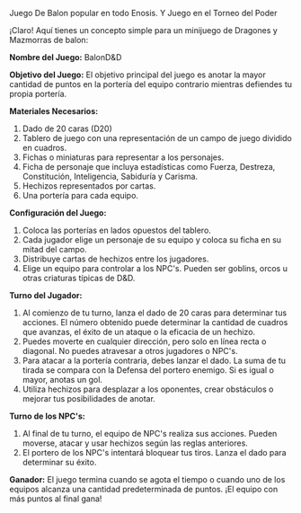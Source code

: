 Juego De Balon popular en todo Enosis. Y Juego en el Torneo del Poder

¡Claro! Aquí tienes un concepto simple para un minijuego de Dragones y Mazmorras de balon:

**Nombre del Juego:** BalonD&D

**Objetivo del Juego:**
El objetivo principal del juego es anotar la mayor cantidad de puntos en la portería del equipo contrario mientras defiendes tu propia portería.

**Materiales Necesarios:**
1. Dado de 20 caras (D20)
2. Tablero de juego con una representación de un campo de juego dividido en cuadros.
3. Fichas o miniaturas para representar a los personajes.
4. Ficha de personaje que incluya estadísticas como Fuerza, Destreza, Constitución, Inteligencia, Sabiduría y Carisma.
5. Hechizos representados por cartas.
6. Una portería para cada equipo.

**Configuración del Juego:**
1. Coloca las porterías en lados opuestos del tablero.
2. Cada jugador elige un personaje de su equipo y coloca su ficha en su mitad del campo.
3. Distribuye cartas de hechizos entre los jugadores.
4. Elige un equipo para controlar a los NPC's. Pueden ser goblins, orcos u otras criaturas típicas de D&D.

**Turno del Jugador:**
1. Al comienzo de tu turno, lanza el dado de 20 caras para determinar tus acciones. El número obtenido puede determinar la cantidad de cuadros que avanzas, el éxito de un ataque o la eficacia de un hechizo.
2. Puedes moverte en cualquier dirección, pero solo en línea recta o diagonal. No puedes atravesar a otros jugadores o NPC's.
3. Para atacar a la portería contraria, debes lanzar el dado. La suma de tu tirada se compara con la Defensa del portero enemigo. Si es igual o mayor, anotas un gol.
4. Utiliza hechizos para desplazar a los oponentes, crear obstáculos o mejorar tus posibilidades de anotar.

**Turno de los NPC's:**
1. Al final de tu turno, el equipo de NPC's realiza sus acciones. Pueden moverse, atacar y usar hechizos según las reglas anteriores.
2. El portero de los NPC's intentará bloquear tus tiros. Lanza el dado para determinar su éxito.

**Ganador:**
El juego termina cuando se agota el tiempo o cuando uno de los equipos alcanza una cantidad predeterminada de puntos. ¡El equipo con más puntos al final gana!